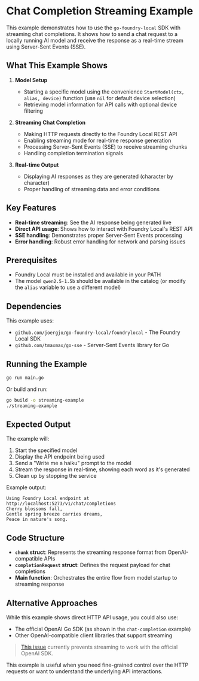 # Chat Completion Streaming Example

This example demonstrates how to use the `go-foundry-local` SDK with streaming chat completions. It shows how to send a chat request to a locally running AI model and receive the response as a real-time stream using Server-Sent Events (SSE).

## What This Example Shows

1. **Model Setup**
   - Starting a specific model using the convenience `StartModel(ctx, alias, device)` function (use `nil` for default device selection)
   - Retrieving model information for API calls with optional device filtering

2. **Streaming Chat Completion**
   - Making HTTP requests directly to the Foundry Local REST API
   - Enabling streaming mode for real-time response generation
   - Processing Server-Sent Events (SSE) to receive streaming chunks
   - Handling completion termination signals

3. **Real-time Output**
   - Displaying AI responses as they are generated (character by character)
   - Proper handling of streaming data and error conditions

## Key Features

- **Real-time streaming**: See the AI response being generated live
- **Direct API usage**: Shows how to interact with Foundry Local's REST API
- **SSE handling**: Demonstrates proper Server-Sent Events processing
- **Error handling**: Robust error handling for network and parsing issues

## Prerequisites

- Foundry Local must be installed and available in your PATH
- The model `qwen2.5-1.5b` should be available in the catalog (or modify the `alias` variable to use a different model)

## Dependencies

This example uses:
- `github.com/joergjo/go-foundry-local/foundrylocal` - The Foundry Local SDK
- `github.com/tmaxmax/go-sse` - Server-Sent Events library for Go

## Running the Example

```bash
go run main.go
```

Or build and run:

```bash
go build -o streaming-example
./streaming-example
```

## Expected Output

The example will:
1. Start the specified model
2. Display the API endpoint being used
3. Send a "Write me a haiku" prompt to the model
4. Stream the response in real-time, showing each word as it's generated
5. Clean up by stopping the service

Example output:
```
Using Foundry Local endpoint at http://localhost:5273/v1/chat/completions
Cherry blossoms fall,
Gentle spring breeze carries dreams,
Peace in nature's song.
```

## Code Structure

- **`chunk` struct**: Represents the streaming response format from OpenAI-compatible APIs
- **`completionRequest` struct**: Defines the request payload for chat completions
- **Main function**: Orchestrates the entire flow from model startup to streaming response

## Alternative Approaches

While this example shows direct HTTP API usage, you could also use:
- The official OpenAI Go SDK (as shown in the `chat-completion` example)
- Other OpenAI-compatible client libraries that support streaming

> [This issue](https://github.com/microsoft/Foundry-Local/issues/144) currently prevents streaming to work with the official OpenAI SDK. 

This example is useful when you need fine-grained control over the HTTP requests or want to understand the underlying API interactions.
